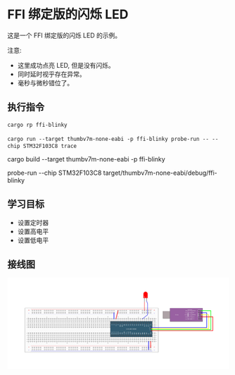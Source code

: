 # FFI 绑定版的闪烁 LED

这是一个 FFI 绑定版的闪烁 LED 的示例。

注意:

- 这里成功点亮 LED, 但是没有闪烁。
- 同时延时视乎存在异常。
- 毫秒与微秒错位了。

## 执行指令

```shell
cargo rp ffi-blinky

cargo run --target thumbv7m-none-eabi -p ffi-blinky probe-run -- --chip STM32F103C8 trace
```

cargo build --target thumbv7m-none-eabi -p ffi-blinky

probe-run --chip STM32F103C8 target/thumbv7m-none-eabi/debug/ffi-blinky

## 学习目标

- 设置定时器
- 设置高电平
- 设置低电平

## 接线图

![](../../images/../../images/3-1%20LED闪烁.jpg)
